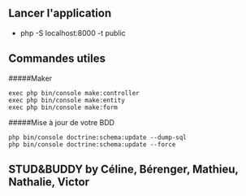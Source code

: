 ## Lancer l'application

- php -S localhost:8000 -t public


## Commandes utiles

#####Maker

```
exec php bin/console make:controller
exec php bin/console make:entity
exec php bin/console make:form
```

#####Mise à jour de votre BDD

```
php bin/console doctrine:schema:update --dump-sql
php bin/console doctrine:schema:update --force
```

## STUD&BUDDY by Céline, Bérenger, Mathieu, Nathalie, Victor
